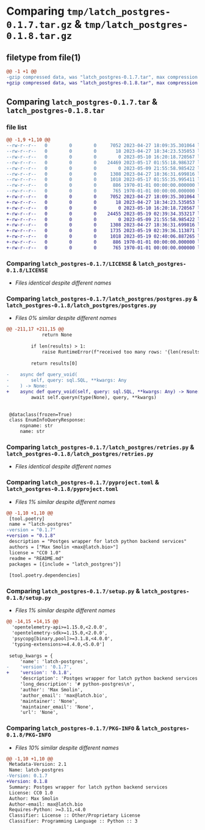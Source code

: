 # Comparing `tmp/latch_postgres-0.1.7.tar.gz` & `tmp/latch_postgres-0.1.8.tar.gz`

## filetype from file(1)

```diff
@@ -1 +1 @@
-gzip compressed data, was "latch_postgres-0.1.7.tar", max compression
+gzip compressed data, was "latch_postgres-0.1.8.tar", max compression
```

## Comparing `latch_postgres-0.1.7.tar` & `latch_postgres-0.1.8.tar`

### file list

```diff
@@ -1,9 +1,10 @@
--rw-r--r--   0        0        0     7052 2023-04-27 18:09:35.301064 latch_postgres-0.1.7/LICENSE
--rw-r--r--   0        0        0       18 2023-04-27 18:34:23.535053 latch_postgres-0.1.7/README.md
--rw-r--r--   0        0        0        0 2023-05-10 16:20:18.720567 latch_postgres-0.1.7/latch_postgres/__init__.py
--rw-r--r--   0        0        0    24469 2023-05-17 01:55:18.986327 latch_postgres-0.1.7/latch_postgres/postgres.py
--rw-r--r--   0        0        0        0 2023-05-09 21:55:58.985422 latch_postgres-0.1.7/latch_postgres/py.typed
--rw-r--r--   0        0        0     1308 2023-04-27 18:36:31.699816 latch_postgres-0.1.7/latch_postgres/retries.py
--rw-r--r--   0        0        0     1018 2023-05-17 01:55:35.995411 latch_postgres-0.1.7/pyproject.toml
--rw-r--r--   0        0        0      886 1970-01-01 00:00:00.000000 latch_postgres-0.1.7/setup.py
--rw-r--r--   0        0        0      765 1970-01-01 00:00:00.000000 latch_postgres-0.1.7/PKG-INFO
+-rw-r--r--   0        0        0     7052 2023-04-27 18:09:35.301064 latch_postgres-0.1.8/LICENSE
+-rw-r--r--   0        0        0       18 2023-04-27 18:34:23.535053 latch_postgres-0.1.8/README.md
+-rw-r--r--   0        0        0        0 2023-05-10 16:20:18.720567 latch_postgres-0.1.8/latch_postgres/__init__.py
+-rw-r--r--   0        0        0    24455 2023-05-19 02:39:34.353217 latch_postgres-0.1.8/latch_postgres/postgres.py
+-rw-r--r--   0        0        0        0 2023-05-09 21:55:58.985422 latch_postgres-0.1.8/latch_postgres/py.typed
+-rw-r--r--   0        0        0     1308 2023-04-27 18:36:31.699816 latch_postgres-0.1.8/latch_postgres/retries.py
+-rw-r--r--   0        0        0     1735 2023-05-19 02:39:36.113871 latch_postgres-0.1.8/latch_postgres/transactions.py
+-rw-r--r--   0        0        0     1018 2023-05-19 02:40:06.887265 latch_postgres-0.1.8/pyproject.toml
+-rw-r--r--   0        0        0      886 1970-01-01 00:00:00.000000 latch_postgres-0.1.8/setup.py
+-rw-r--r--   0        0        0      765 1970-01-01 00:00:00.000000 latch_postgres-0.1.8/PKG-INFO
```

### Comparing `latch_postgres-0.1.7/LICENSE` & `latch_postgres-0.1.8/LICENSE`

 * *Files identical despite different names*

### Comparing `latch_postgres-0.1.7/latch_postgres/postgres.py` & `latch_postgres-0.1.8/latch_postgres/postgres.py`

 * *Files 0% similar despite different names*

```diff
@@ -211,17 +211,15 @@
             return None
 
         if len(results) > 1:
             raise RuntimeError(f"received too many rows: '{len(results)}' > 1")
 
         return results[0]
 
-    async def query_void(
-        self, query: sql.SQL, **kwargs: Any
-    ) -> None:
+    async def query_void(self, query: sql.SQL, **kwargs: Any) -> None:
         await self.queryn(type(None), query, **kwargs)
 
 
 @dataclass(frozen=True)
 class EnumInfoQueryResponse:
     nspname: str
     name: str
```

### Comparing `latch_postgres-0.1.7/latch_postgres/retries.py` & `latch_postgres-0.1.8/latch_postgres/retries.py`

 * *Files identical despite different names*

### Comparing `latch_postgres-0.1.7/pyproject.toml` & `latch_postgres-0.1.8/pyproject.toml`

 * *Files 1% similar despite different names*

```diff
@@ -1,10 +1,10 @@
 [tool.poetry]
 name = "latch-postgres"
-version = "0.1.7"
+version = "0.1.8"
 description = "Postges wrapper for latch python backend services"
 authors = ["Max Smolin <max@latch.bio>"]
 license = "CC0 1.0"
 readme = "README.md"
 packages = [{include = "latch_postgres"}]
 
 [tool.poetry.dependencies]
```

### Comparing `latch_postgres-0.1.7/setup.py` & `latch_postgres-0.1.8/setup.py`

 * *Files 1% similar despite different names*

```diff
@@ -14,15 +14,15 @@
  'opentelemetry-api>=1.15.0,<2.0.0',
  'opentelemetry-sdk>=1.15.0,<2.0.0',
  'psycopg[binary,pool]>=3.1.8,<4.0.0',
  'typing-extensions>=4.4.0,<5.0.0']
 
 setup_kwargs = {
     'name': 'latch-postgres',
-    'version': '0.1.7',
+    'version': '0.1.8',
     'description': 'Postges wrapper for latch python backend services',
     'long_description': '# python-postgres\n',
     'author': 'Max Smolin',
     'author_email': 'max@latch.bio',
     'maintainer': 'None',
     'maintainer_email': 'None',
     'url': 'None',
```

### Comparing `latch_postgres-0.1.7/PKG-INFO` & `latch_postgres-0.1.8/PKG-INFO`

 * *Files 10% similar despite different names*

```diff
@@ -1,10 +1,10 @@
 Metadata-Version: 2.1
 Name: latch-postgres
-Version: 0.1.7
+Version: 0.1.8
 Summary: Postges wrapper for latch python backend services
 License: CC0 1.0
 Author: Max Smolin
 Author-email: max@latch.bio
 Requires-Python: >=3.11,<4.0
 Classifier: License :: Other/Proprietary License
 Classifier: Programming Language :: Python :: 3
```

